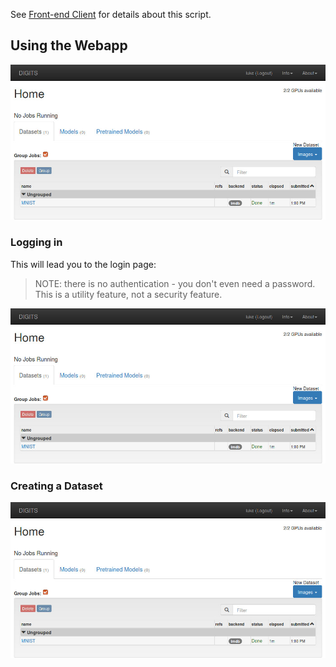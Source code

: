 

See [Front-end Client](FRONT-END-CLIENT.md) for details about this script.

## Using the Webapp

![Home page](images/front-end/home-page-2.jpg)

### Logging in

This will lead you to the login page:

> NOTE: there is no authentication - you don't even need a password.
This is a utility feature, not a security feature.

![Login](images/front-end/home-page-2.jpg)

### Creating a Dataset

![Classified one image](images/front-end/home-page-2.jpg)
